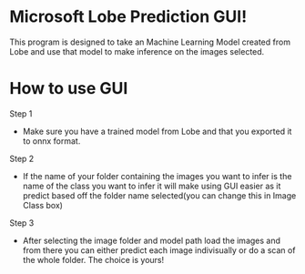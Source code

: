 # Microsoft Lobe Prediction GUI!

This program is designed to take an Machine Learning Model created from Lobe and use that
model to make inference on the images selected.

# How to use GUI

Step 1
* Make sure you have a trained model from Lobe and that you exported it to onnx format.

Step 2
* If the name of your folder containing the images you want to infer is the name of the class you want to infer
it will make using GUI easier as it predict based off the folder name selected(you can change this in Image Class box)

Step 3
* After selecting the image folder and model path load the images and from there you can either predict each image indivisually or do a scan of the whole folder. The choice is yours!
